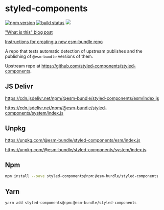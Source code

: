 # styled-components

[![npm version](https://img.shields.io/npm/v/@esm-bundle/styled-components.svg?style=flat)](https://www.npmjs.com/package/@esm-bundle/styled-components) [![build status](https://travis-ci.com/esm-bundle/styled-components.svg?branch=master)](https://travis-ci.com/esm-bundle/styled-components) [![](https://data.jsdelivr.com/v1/package/npm/@esm-bundle/styled-components/badge)](https://www.jsdelivr.com/package/npm/@esm-bundle/styled-components)

["What is this" blog post](https://medium.com/@joeldenning/an-esm-bundle-for-any-npm-package-5f850db0e04d)

[Instructions for creating a new esm-bundle repo](https://github.com/esm-bundle/new-repo-instructions)

A repo that tests automatic detection of upstream publishes and the publishing of `@esm-bundle` versions of them.

Upstream repo at https://github.com/styled-components/styled-components.

## JS Delivr

https://cdn.jsdelivr.net/npm/@esm-bundle/styled-components/esm/index.js

https://cdn.jsdelivr.net/npm/@esm-bundle/styled-components/system/index.js

## Unpkg

https://unpkg.com/@esm-bundle/styled-components/esm/index.js

https://unpkg.com/@esm-bundle/styled-components/system/index.js

## Npm

```sh
npm install --save styled-components@npm:@esm-bundle/styled-components
```

## Yarn

```sh
yarn add styled-components@npm:@esm-bundle/styled-components
```
